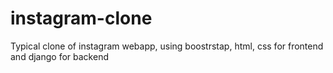 # instagram-clone
Typical clone of instagram webapp, using boostrstap, html, css for frontend and django for backend

